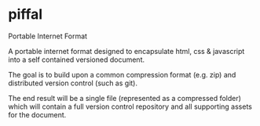 piffal
======

Portable Internet Format

A portable internet format designed to encapsulate html, css & javascript into a self contained versioned document.

The goal is to build upon a common compression format (e.g. zip) and distributed version control (such as git).

The end result will be a single file (represented as a compressed folder) which will contain a full version control repository and all supporting assets for the document.